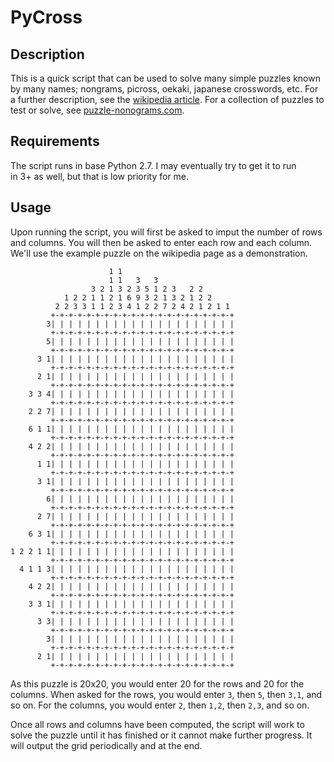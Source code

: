 PyCross
=======

Description
-----------

This is a quick script that can be used to solve many simple puzzles
known by many names; nongrams, picross, oekaki, japanese crosswords, etc.
For a further description, see the [wikipedia article](http://en.wikipedia.org/wiki/Nonogram).  For a collection of puzzles to test or solve, see [puzzle-nonograms.com](http://www.puzzle-nonograms.com/).

Requirements
------------

The script runs in base Python 2.7.  I may eventually try to get it to run    
in 3+ as well, but that is low priority for me.

Usage
-----

Upon running the script, you will first be asked to imput the number of rows and columns.
You will then be asked to enter each row and each column.  We'll use the example puzzle
on the wikipedia page as a demonstration.

                          1 1
                          1 1   3   3
                      3 2 1 3 2 3 5 1 2 3   2 2
                1 2 2 1 1 2 1 6 9 3 2 1 3 2 1 2 2
              2 2 3 3 1 1 2 3 4 1 2 2 7 2 4 2 1 2 1 1
             +-+-+-+-+-+-+-+-+-+-+-+-+-+-+-+-+-+-+-+-+
            3| | | | | | | | | | | | | | | | | | | | |
             +-+-+-+-+-+-+-+-+-+-+-+-+-+-+-+-+-+-+-+-+
            5| | | | | | | | | | | | | | | | | | | | |
             +-+-+-+-+-+-+-+-+-+-+-+-+-+-+-+-+-+-+-+-+
          3 1| | | | | | | | | | | | | | | | | | | | |
             +-+-+-+-+-+-+-+-+-+-+-+-+-+-+-+-+-+-+-+-+
          2 1| | | | | | | | | | | | | | | | | | | | |
             +-+-+-+-+-+-+-+-+-+-+-+-+-+-+-+-+-+-+-+-+
        3 3 4| | | | | | | | | | | | | | | | | | | | |
             +-+-+-+-+-+-+-+-+-+-+-+-+-+-+-+-+-+-+-+-+
        2 2 7| | | | | | | | | | | | | | | | | | | | |
             +-+-+-+-+-+-+-+-+-+-+-+-+-+-+-+-+-+-+-+-+
        6 1 1| | | | | | | | | | | | | | | | | | | | |
             +-+-+-+-+-+-+-+-+-+-+-+-+-+-+-+-+-+-+-+-+
        4 2 2| | | | | | | | | | | | | | | | | | | | |
             +-+-+-+-+-+-+-+-+-+-+-+-+-+-+-+-+-+-+-+-+
          1 1| | | | | | | | | | | | | | | | | | | | |
             +-+-+-+-+-+-+-+-+-+-+-+-+-+-+-+-+-+-+-+-+
          3 1| | | | | | | | | | | | | | | | | | | | |
             +-+-+-+-+-+-+-+-+-+-+-+-+-+-+-+-+-+-+-+-+
            6| | | | | | | | | | | | | | | | | | | | |
             +-+-+-+-+-+-+-+-+-+-+-+-+-+-+-+-+-+-+-+-+
          2 7| | | | | | | | | | | | | | | | | | | | |
             +-+-+-+-+-+-+-+-+-+-+-+-+-+-+-+-+-+-+-+-+
        6 3 1| | | | | | | | | | | | | | | | | | | | |
             +-+-+-+-+-+-+-+-+-+-+-+-+-+-+-+-+-+-+-+-+
    1 2 2 1 1| | | | | | | | | | | | | | | | | | | | |
             +-+-+-+-+-+-+-+-+-+-+-+-+-+-+-+-+-+-+-+-+
      4 1 1 3| | | | | | | | | | | | | | | | | | | | |
             +-+-+-+-+-+-+-+-+-+-+-+-+-+-+-+-+-+-+-+-+
        4 2 2| | | | | | | | | | | | | | | | | | | | |
             +-+-+-+-+-+-+-+-+-+-+-+-+-+-+-+-+-+-+-+-+
        3 3 1| | | | | | | | | | | | | | | | | | | | |
             +-+-+-+-+-+-+-+-+-+-+-+-+-+-+-+-+-+-+-+-+
          3 3| | | | | | | | | | | | | | | | | | | | |
             +-+-+-+-+-+-+-+-+-+-+-+-+-+-+-+-+-+-+-+-+
            3| | | | | | | | | | | | | | | | | | | | |
             +-+-+-+-+-+-+-+-+-+-+-+-+-+-+-+-+-+-+-+-+
          2 1| | | | | | | | | | | | | | | | | | | | |
             +-+-+-+-+-+-+-+-+-+-+-+-+-+-+-+-+-+-+-+-+

As this puzzle is 20x20, you would enter 20 for the rows and 20 for the columns.  When asked for the rows, you would enter `3`, then `5`, then `3,1`, and so on.  For the columns, you would enter `2`, then `1,2`, then `2,3`, and so on.

Once all rows and columns have been computed, the script will work to solve the puzzle until it has finished or it cannot make further progress.  It will output the grid periodically and at the end.
